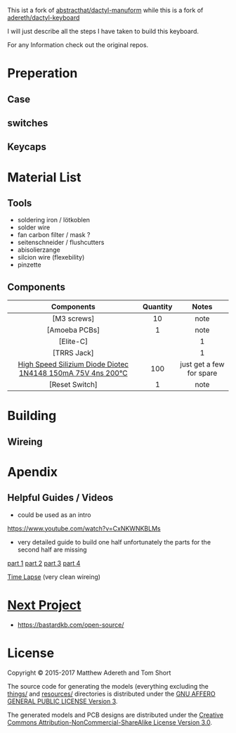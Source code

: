 This ist a fork of [abstracthat/dactyl-manuform](https://github.com/abstracthat/dactyl-manuform) while this is a fork of [adereth/dactyl-keyboard](https://github.com/adereth/dactyl-keyboard)

I will just describe all the steps I have taken to build this keyboard.

For any Information check out the original repos.

# Preperation

## Case

## switches

## Keycaps

# Material List

## Tools

- soldering iron / lötkoblen
- solder wire
- fan carbon filter / mask ?
- seitenschneider / flushcutters
- abisolierzange
- silcion wire (flexebility)
- pinzette

## Components

| Components | Quantity | Notes |
|:----------------:|:------:|:---:|
| [M3 screws] | 10 | note
| [Amoeba PCBs] | 1 | note
| [Elite-C] | | 1
| [TRRS Jack] | | 1
| [High Speed Silizium Diode Diotec 1N4148 150mA 75V 4ns 200°C](https://www.ebay-kleinanzeigen.de/s-anzeige/40x-high-speed-silizium-diode-diotec-1n4148-150ma-75v-4ns-200-c/464070803-172-18783) | 100 | just get a few for spare
| [Reset Switch] | 1 | note

# Building

## Wireing

# Apendix

## Helpful Guides / Videos

- could be used as an intro

https://www.youtube.com/watch?v=CxNKWNKBLMs

- very detailed guide to build one half unfortunately the parts for the second half are missing

[part 1](https://www.youtube.com/watch?v=dWC_8BOArzc)
[part 2](https://www.youtube.com/watch?v=fDc6rjZGYiI)
[part 3](https://www.youtube.com/watch?v=r-CKnaoSmCk)
[part 4](https://www.youtube.com/watch?v=Oloh3Yabu6I)

[Time Lapse](https://www.youtube.com/watch?v=jImOY9Bgv74) (very clean wireing)
# [Next Project](https://www.youtube.com/watch?v=MEuKa5OjU8g)

- https://bastardkb.com/open-source/

# License

Copyright © 2015-2017 Matthew Adereth and Tom Short

The source code for generating the models (everything excluding the [things/](things/) and [resources/](resources/) directories is distributed under the [GNU AFFERO GENERAL PUBLIC LICENSE Version 3](LICENSE).

The generated models and PCB designs are distributed under the [Creative Commons Attribution-NonCommercial-ShareAlike License Version 3.0](LICENSE-models).
